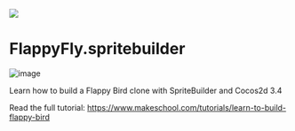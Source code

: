 ![](https://travis-ci.org/MakeSchool/FlappyFly-Spritebuilder.svg?branch=master)

FlappyFly.spritebuilder
=======================

![image](GamePreview.gif)

Learn how to build a Flappy Bird clone with SpriteBuilder and Cocos2d 3.4

Read the full tutorial: https://www.makeschool.com/tutorials/learn-to-build-flappy-bird
